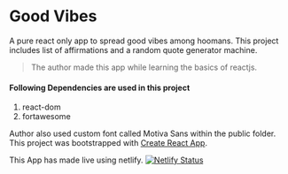 # Good Vibes
 A pure react only app to spread good vibes among hoomans. This project includes list of affirmations and a random quote generator machine.
 > The author made this app while learning the basics of reactjs.

#### Following Dependencies are used in this project
1. react-dom
2. fortawesome

Author also used custom font called Motiva Sans within the public folder.
This project was bootstrapped with [Create React App](https://github.com/facebook/create-react-app).

This App has made live using netlify. [![Netlify Status](https://api.netlify.com/api/v1/badges/4d730705-4ebc-4ed8-a99b-38f1187dd757/deploy-status)](https://somegoodvibes.netlify.app/)

